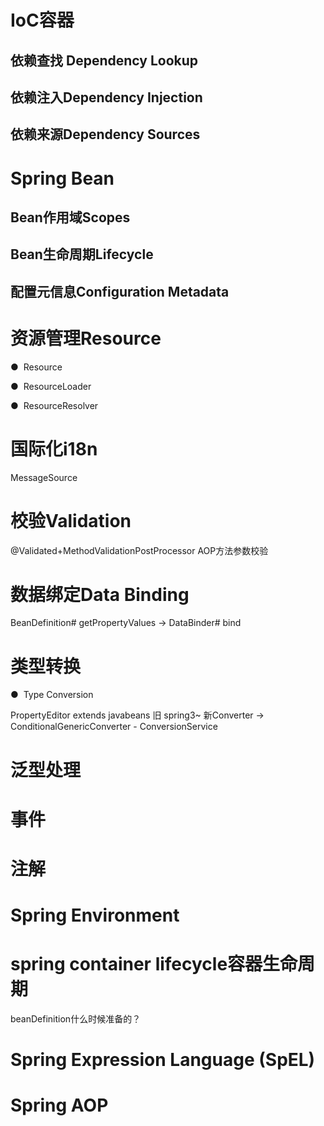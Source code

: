 # IoC容器

 ##  依赖查找 Dependency Lookup

 ##  依赖注入Dependency Injection

 ##  依赖来源Dependency Sources

# Spring Bean

 ##  Bean作用域Scopes

 ##  Bean生命周期Lifecycle

 ##  配置元信息Configuration Metadata

# 

# 资源管理Resource
●  Resource

●  ResourceLoader

●  ResourceResolver

# 国际化i18n
MessageSource

# 校验Validation
@Validated+MethodValidationPostProcessor AOP方法参数校验

# 数据绑定Data Binding
BeanDefinition# getPropertyValues -> DataBinder# bind

# 类型转换
●  Type Conversion

PropertyEditor extends javabeans 旧 spring3~ 新Converter -> ConditionalGenericConverter - ConversionService

# 泛型处理

# 事件

# 注解

# Spring Environment

# spring container lifecycle容器生命周期
beanDefinition什么时候准备的？

# Spring Expression Language (SpEL)

# Spring AOP